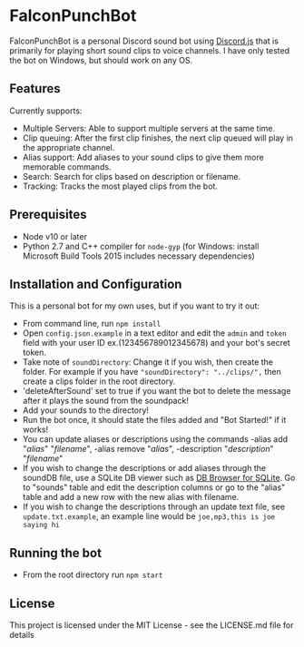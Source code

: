 # FalconPunchBot

FalconPunchBot is a personal Discord sound bot using [Discord.js](https://discord.js.org/) that is primarily for playing short sound clips to voice channels.
I have only tested the bot on Windows, but should work on any OS. 

## Features
Currently supports:
* Multiple Servers: Able to support multiple servers at the same time.
* Clip queuing: After the first clip finishes, the next clip queued will play in the appropriate channel.
* Alias support: Add aliases to your sound clips to give them more memorable commands.
* Search: Search for clips based on description or filename.
* Tracking: Tracks the most played clips from the bot. 

## Prerequisites
* Node v10 or later
* Python 2.7 and C++ compiler for `node-gyp` (for Windows: install Microsoft Build Tools 2015 includes necessary dependencies)

## Installation and Configuration
This is a personal bot for my own uses, but if you want to try it out:
* From command line, run `npm install`
* Open `config.json.example` in a text editor and edit the `admin` and `token` field with your user ID ex.(123456789012345678) and your bot's secret token.
* Take note of `soundDirectory`: Change it if you wish, then create the folder. For example if you have `"soundDirectory": "../clips/",` then create a clips folder in the root directory.
* 'deleteAfterSound' set to true if you want the bot to delete the message after it plays the sound from the soundpack!
* Add your sounds to the directory!
* Run the bot once, it should state the files added and "Bot Started!" if it works!
* You can update aliases or descriptions using the commands -alias add "*alias*" "*filename*", -alias remove "*alias*", -description "*description*" "*filename*"
* If you wish to change the descriptions or add aliases through the soundDB file, use a SQLite DB viewer such as [DB Browser for SQLite](https://sqlitebrowser.org/). Go to "sounds" table and edit the description columns or go to the "alias" table and add a new row with the new alias with filename.
* If you wish to change the descriptions through an update text file, see `update.txt.example`, an example line would be `joe,mp3,this is joe saying hi`

## Running the bot
* From the root directory run `npm start`

## License
This project is licensed under the MIT License - see the LICENSE.md file for details


